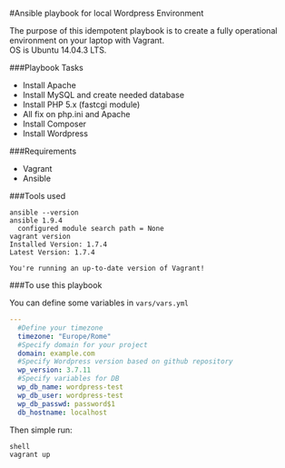 #Ansible playbook for local Wordpress Environment


The purpose of this idempotent playbook is to create a fully operational environment on your laptop with Vagrant.  
OS is Ubuntu 14.04.3 LTS.

###Playbook Tasks

 - Install Apache
 - Install MySQL and create needed database
 - Install PHP 5.x (fastcgi module)
 - All fix on php.ini and Apache  
 - Install Composer
 - Install Wordpress

###Requirements

 - Vagrant
 - Ansible

###Tools used

```sheel
ansible --version
ansible 1.9.4
  configured module search path = None
vagrant version
Installed Version: 1.7.4
Latest Version: 1.7.4

You're running an up-to-date version of Vagrant!
```

###To use this playbook

You can define some variables in `vars/vars.yml`

```yaml
---
  #Define your timezone
  timezone: "Europe/Rome"
  #Specify domain for your project
  domain: example.com
  #Specify Wordpress version based on github repository
  wp_version: 3.7.11
  #Specify variables for DB
  wp_db_name: wordpress-test
  wp_db_user: wordpress-test
  wp_db_passwd: password$1
  db_hostname: localhost
```

Then simple run:

```
shell
vagrant up
```
